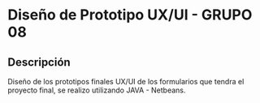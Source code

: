 ﻿# Diseño de Prototipo UX/UI - GRUPO 08

## Descripción
Diseño de los prototipos finales UX/UI de los formularios que tendra el proyecto final, se realizo utilizando JAVA - Netbeans. 
